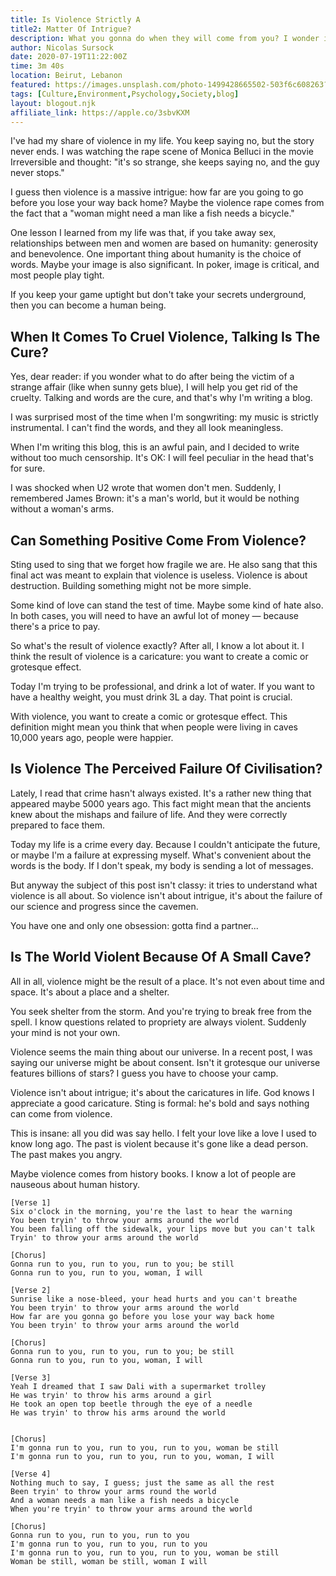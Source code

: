 ```yaml
---
title: Is Violence Strictly A
title2: Matter Of Intrigue?
description: What you gonna do when they will come from you? I wonder if violence isn't a riddle as if you're wondering how bad can this get and how far this can go.
author: Nicolas Sursock
date: 2020-07-19T11:22:00Z
time: 3m 40s
location: Beirut, Lebanon
featured: https://images.unsplash.com/photo-1499428665502-503f6c608263?ixlib=rb-1.2.1&ixid=MnwxMjA3fDB8MHxwaG90by1wYWdlfHx8fGVufDB8fHx8&auto=format&fit=crop&w=1080&q=80
tags: [Culture,Environment,Psychology,Society,blog]
layout: blogout.njk
affiliate_link: https://apple.co/3sbvKXM
---
```


I've had my share of violence in my life. You keep saying no, but the story never ends. I was watching the rape scene of Monica Belluci in the movie Irreversible and thought: "it's so strange, she keeps saying no, and the guy never stops."

I guess then violence is a massive intrigue: how far are you going to go before you lose your way back home? Maybe the violence rape comes from the fact that a "woman might need a man like a fish needs a bicycle."

One lesson I learned from my life was that, if you take away sex, relationships between men and women are based on humanity: generosity and benevolence. One important thing about humanity is the choice of words. Maybe your image is also significant. In poker, image is critical, and most people play tight.

If you keep your game uptight but don't take your secrets underground, then you can become a human being.

## When It Comes To Cruel Violence, Talking Is The Cure?

Yes, dear reader: if you wonder what to do after being the victim of a strange affair (like when sunny gets blue), I will help you get rid of the cruelty. Talking and words are the cure, and that's why I'm writing a blog.

I was surprised most of the time when I'm songwriting: my music is strictly instrumental. I can't find the words, and they all look meaningless.

When I'm writing this blog, this is an awful pain, and I decided to write without too much censorship. It's OK: I will feel peculiar in the head that's for sure.

I was shocked when U2 wrote that women don't men. Suddenly, I remembered James Brown: it's a man's world, but it would be nothing without a woman's arms.

## Can Something Positive Come From Violence?

Sting used to sing that we forget how fragile we are. He also sang that this final act was meant to explain that violence is useless. Violence is about destruction. Building something might not be more simple.

Some kind of love can stand the test of time. Maybe some kind of hate also. In both cases, you will need to have an awful lot of money — because there's a price to pay.

So what's the result of violence exactly? After all, I know a lot about it. I think the result of violence is a caricature: you want to create a comic or grotesque effect.

Today I'm trying to be professional, and drink a lot of water. If you want to have a healthy weight, you must drink 3L a day. That point is crucial.

With violence, you want to create a comic or grotesque effect. This definition might mean you think that when people were living in caves 10,000 years ago, people were happier.

## Is Violence The Perceived Failure Of Civilisation?

Lately, I read that crime hasn't always existed. It's a rather new thing that appeared maybe 5000 years ago. This fact might mean that the ancients knew about the mishaps and failure of life. And they were correctly prepared to face them.

Today my life is a crime every day. Because I couldn't anticipate the future, or maybe I'm a failure at expressing myself. What's convenient about the words is the body. If I don't speak, my body is sending a lot of messages.

But anyway the subject of this post isn't classy: it tries to understand what violence is all about. So violence isn't about intrigue, it's about the failure of our science and progress since the cavemen.

You have one and only one obsession: gotta find a partner...

## Is The World Violent Because Of A Small Cave?

All in all, violence might be the result of a place. It's not even about time and space. It's about a place and a shelter.

You seek shelter from the storm. And you're trying to break free from the spell. I know questions related to propriety are always violent. Suddenly your mind is not your own.

Violence seems the main thing about our universe. In a recent post, I was saying our universe might be about consent. Isn't it grotesque our universe features billions of stars? I guess you have to choose your camp.

Violence isn't about intrigue; it's about the caricatures in life. God knows I appreciate a good caricature. Sting is formal: he's bold and says nothing can come from violence.

This is insane: all you did was say hello. I felt your love like a love I used to know long ago. The past is violent because it's gone like a dead person. The past makes you angry.

Maybe violence comes from history books. I know a lot of people are nauseous about human history.

```
[Verse 1]
Six o'clock in the morning, you're the last to hear the warning
You been tryin' to throw your arms around the world
You been falling off the sidewalk, your lips move but you can't talk
Tryin' to throw your arms around the world

[Chorus]
Gonna run to you, run to you, run to you; be still
Gonna run to you, run to you, woman, I will

[Verse 2]
Sunrise like a nose-bleed, your head hurts and you can't breathe
You been tryin' to throw your arms around the world
How far are you gonna go before you lose your way back home
You been tryin' to throw your arms around the world

[Chorus]
Gonna run to you, run to you, run to you; be still
Gonna run to you, run to you, woman, I will

[Verse 3]
Yeah I dreamed that I saw Dali with a supermarket trolley
He was tryin' to throw his arms around a girl
He took an open top beetle through the eye of a needle
He was tryin' to throw his arms around the world


[Chorus]
I'm gonna run to you, run to you, run to you, woman be still
I'm gonna run to you, run to you, run to you, woman, I will

[Verse 4]
Nothing much to say, I guess; just the same as all the rest
Been tryin' to throw your arms round the world
And a woman needs a man like a fish needs a bicycle
When you're tryin' to throw your arms around the world

[Chorus]
Gonna run to you, run to you, run to you
I'm gonna run to you, run to you, run to you
I'm gonna run to you, run to you, run to you, woman be still
Woman be still, woman be still, woman I will
```
